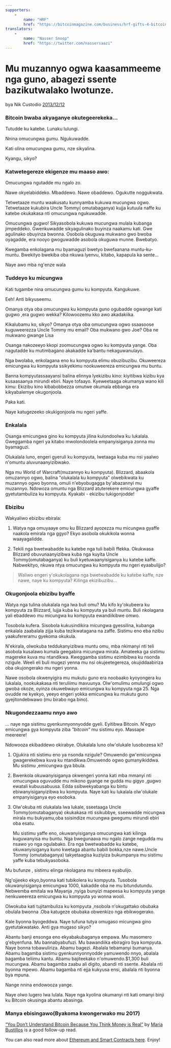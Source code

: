 ```yaml
---
supporters: 
    - 
        name: "HRF"
        href: "https://bitcoinmagazine.com/business/hrf-gifts-4-bitcoin-to-bitcoin-projects"
translators: 
    - 
        name: "Nasser Snoop"
        href: "https://twitter.com/nassersaazi"
---
```


# Mu muzannyo ogwa kaasammeeme nga guno, abagezi ssente bazikutwalako lwotunze.

bya Nik Custodio [2013/12/12](https://www.freecodecamp.org/news/explain-bitcoin-like-im-five-73b4257ac833/)

<LanguageDropdown/>

### Bitcoin bwaba akyaganye okutegeerekeka...

Tutudde ku katebe. Lunaku lulungi.

Nnina omucungwa gumu. Ngukuwadde.

Kati olina omucungwa gumu, nze sikyalina.

Kyangu, sikyo?

### Katwetegereze ekigenze mu maaso awo:

Omucungwa ngutadde mu ngalo zo.

Nawe okyelabiddeko. Mbaddewo. Nawe obaddewo. Ogukutte noggukwata.

Tetwetaaze muntu waakusatu kunnyamba kukuwa mucungwa ogwo. Tetwetaaze kukubira Uncle Tommy( omutabaganya) kujja kutuula naffe ku katebe okukakasa nti omucungwa ngukuwadde.

Omucungwa gugwo! Sikyasobola kukuwa mucungwa mulala kubanga jimpeddeko. Gwenkuwadde sikyagulinako buyinza naakamu kati. Gwe agulinako obuyinza bwonna. Osobola okuguwa mukwano gwo bwoba oyagadde, era nooyo gwoguwadde asobola okuguwa munne. Bwebatyo.

Kwegamba enkolagana mu byamaguzi bwetyo bwefaanana muntu-ku-muntu. Bwekityo bwekiba oba nkuwa lyenvu, kitabo, kapapula ka sente...

Naye awo mba ng'enze wala

### Tuddeyo ku micungwa

Kati tugambe nina omucungwa gumu ku kompyuta. Kangukuwe.

Eeh! Anti bikyuseemu.

Omanya otya oba omucungwa ku kompyuta guno ogubadde ogwange kati gugwo ,era gugwo wekka? Kilowoozemu kko awo akadakiika.

Kikalubamu ko, sikyo? Omanya otya oba omucungwa ogwo ssaasoose kuguweerezza Uncle Tommy mu email? Oba mukwano gwo Joe? Oba ne mukwano gwange Lisa

Osanga nakozeeyo kkopi zoomucungwa ogwo ku kompyuta yange. Oba nagutadde ku mutimbagano akakadde ka'bantu nekaguwanulayo.

Nga bwolaba, enkolagana eno ku kompyuta elimu obuzibuzibu. Okuweereza emicungwa ku kompyuta ssikyekimu nookuweereza emicungwa mu buntu.

Banna kompyutassaayansi balina elinnya lyekizibu kino: kiyitibwa kizibu kya kusaasaanya mirundi ebiri. Naye tofaayo. Kyeweetaaga okumanya wano kili kimu: Ekizibu kino kibabobbezza omutwe okumala ebbanga era kikyabalemye okugonjoola.

Paka kati.

Naye katugezeeko okukigonjoola mu ngeri yaffe.

### Enkalala

Osanga emicungwa gino ku kompyuta jilina kulondoolwa ku lukalala. Gweggamba ngeri ya kitabo mwolondoolela empanyisiganya zonna mu byamaguzi.

Olukalala luno, engeri gyeruli ku kompyuta, lwetaaga kuba mu nsi yaalwo n'omuntu aluvunaanyizibwako.

Nga mu World of Warcraft(muzannyo ku kompyuta). Blizzard, abaakola omuzannyo ogwo, balina "olukalala ku kompyuta" olwebikwata ku muzannyo ogwo byonna, omuli n'ebyobugagga by'abazannyi mu muzannyo. Ndowoza omuntu nga Blizzard atuterekere emicungwa gyaffe gyetutambuliza ku kompyuta. Kyakabi - ekizibu tukigonjodde!

### Ebizibu

Wakyaliwo ebizibu ebirala:

1) Watya nga omuyaaye omu ku Blizzard ayozezza mu micungwa gyaffe naakola emirala nga ggyo? Ekyo asobola okukikola wonna waayagalidde.

2) Tekili nga bwetwabadde ku katebe nga tuli babili ffekka. Okukwasa Blizzard obuvunaanyizibwa kuba nga kuyita Uncle Tommy(omutabaganya) ku buli kyetuwaanyisiganya ku katebe kaffe. Nabwekityo, nkuwa ntya omucungwa ku kompyuta mu ngeri eyaabulijjo?

> Waliwo engeri y'okukolagana nga bwetwabadde ku katebe kaffe, nze nawe, naye ku kompyuta? Kilinga ekizibuzibu...

### Okugonjoola ebizibu byaffe

Watya nga tulina olukalala nga lwa buli omu? Mu kifo ky'okubeera ku kompyuta za Blizzard, lujja kuba ku kompyuta ya buli muntu. Buli nkolagana yali ebaddewo mu micungwa ku kompyuta ewandiikibwe omwo.

Tosobola kufera. Sisobola kukusindikira micungwa gyessilina, kubanga enkalala zaabalala zijja kuba tezikwatagana na zaffe. Sistimu eno eba nzibu yaakufereramu gyekoma okukula.

N'ekirala, olwokuba teddukanyizibwa muntu omu, mba nkimanyi nti teli asobola kusalawo kumala geegabira micungwa mirala. Amateeka ga sistimu magereke kuva mu ntandikwa. Kweggamba sistimu ezimbibwa ku nsonda nzigule. Weeli eli buli mugezi yenna mu nsi okujeetegereza, okujiddaabiriza oba okujongerako mu ngeri yonna.

Nawe osobola okwenyigira mu mukutu guno era noobaako kyoyongera ku lukalala, nookukakasa nti teruliimu mavuunya. Olw'omulimu omulungi ogwo gwoba okoze, oyinza okuwebwayo emicungwa ku kompyuta nga 25. Nga ovudde ne kyekyo, yeeyo engeri yokka emicungwa ku mukutu guno gyejitondebwawo (mu birabo nga bino).

### Nkugondezzaamu nnyo awo

... naye nga sistimu gyenkunnyonnyodde gyeli. Eyitibwa Bitcoin. N'egyo emicungwa gya kompyuta ziba *"bitcoin"* mu sistimu eyo. Massape meereere!

Ndowooza ekibaddewo okirabye. Olukalala luno olw'olukale lusobozesa ki?

1) Ojjukira nti sistimu eno ya nsonda nzigule? Omuwendo gw'emicungwa gwagerekebwa kuva ku ntandikwa.Omuwendo ogwo gumanyikiddwa. Mu sistimu ,emicungwa gya bbula.

2) Bwenkola okuwanyisiganya okwengeri yonna kati mba mmanyi nti omucungwa oguvudde mu mikono gyange ne gudda mu gigyo ,gugwo ewatali kubuusabuusa. Edda ssibwekyabanga ku bintu ebiwanyisiganyizibwa ku kompyuta. Naye kati ku lukalala olw'olukale empanyisiganya eyo esoboka.

3) Olw'okuba nti olukalala lwa lukale, sseetaaga Uncle Tommy(omutabaganya) okukakasa nti ssikubbye, sseewadde micungwa mirala mu bukyamu,oba ssisindize mucungwa gwegumu mirundi ebiri oba esatu.

    Mu sistimu yaffe eno, okuwanyisiganya omucungwa kati kilinga kuguwanyisa mu buntu. Nga bwegunaava mu ngalo zange negudda mu nsawo yo nga ogulabako. Era nga bwetwabadde ku katebe, okuwanyisiganya kuno kwetaga abantu babili bokka,nze nawe.Uncle Tommy (omutabaganya) takyetaagisa kuziyiza bukumpanya mu sistimu yaffe kuba tebukyasoboka.

Mu bufunze , sistimu elinga nkolagana mu mbeera eyabulijo.

Ng'ojjeeko ekyo,byonna kati tubikolera ku kompyuta. Tusobola okuwanyisiganya emicungwa 1000, kakadde oba ne mu bitundutundu. Nebwemba emitala wa Mayanja ,nyiga bunyizi mapeesa ku kompyuta yange nenkuweereza emicungwa ku kompyuta yo wonna wooli.

Olwokuba kati tujitambuliza ku kompyuta ,nsobola n'okugattako obubaka obulala bwonna .Oba katugeze obubaka obwenkizo nga ebikwogerako.

Kale byonna byogeddwa. Naye tufuna tutya omugaso micungwa gino gyetutakwatako. Anti gya mugaso sikyo?

Abantu banji ensonga eno ekyabakubaganya empawa. Mu masomero g'ebyenfuna. Mu bannabyabufuzi. Mu bawandiika ebiragiro bya kompyuta. Naye bonna tobawuliriza. Abamu bagezi. Abalala tebamanyi bumanya. Abamu bagamba sistimu gyenkunnyonnyodde yamuwendo nnyo, abalala bagamba teliimu kantu. Abamu bajiteekako n'omuwendo.$1,300 buli mucungwa. Abamu bagamba zaabu ali digito, abandi nti ssente. Abalala nti byonna mpewo. Abamu bagamba nti ejja kukyusa ensi, abalala nti byonna bya mpuna.

Nange nnina endowooza yange.

Naye olwo lugero lwa lulala. Naye nga kyolina okumanyi nti kati omanyi binji ku Bitcoin okusinga abantu abasinga.

### Manya ebisingawo(Byakoma kwongerwako mu 2017)

[“You Don’t Understand Bitcoin Because You Think Money is Real”](https://medium.com/@mariabustillos/you-dont-understand-bitcoin-because-you-think-money-is-real-5aef45b8e952?source=linkShare-2d6f142ff3cc-1512362100) by [Maria Bustillos](https://www.freecodecamp.org/news/explain-bitcoin-like-im-five-73b4257ac833/undefined) is a good follow-up read.

You can also read more about [Ethereum and Smart Contracts here](https://medium.freecodecamp.org/smart-contracts-for-dummies-a1ba1e0b9575?source=linkShare-2d6f142ff3cc-1512086124). Enjoy!